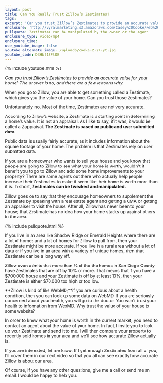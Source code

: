 ```yaml
---
layout: post
title: Can You Really Trust Zillow’s Zestimates?
tags:
excerpt: 'Can you trust Zillow’s Zestimates to provide an accurate value for your home? The answer is no, and there are a few reasons why.'
enclosure: 'http://vyralmarketing.s3.amazonaws.com/Casey%20Cooke/Feb%202.mp4'
pullquote: Zestimates can be manipulated by the owner or the agent.
enclosure_type: video/mp4
enclosure_time:
use_youtube_image: false
youtube_alternate_image: /uploads/cooke-2-27-yt.jpg
youtube_code: D3Hbf17FlOE
---
```



{% include youtube.html %}

*Can you trust Zillow’s Zestimates to provide an accurate value for your home? The answer is no, and there are a few reasons why.&nbsp;*

When you go to Zillow, you are able to get something called a Zestimate, which gives you the value of your home. Can you trust those Zestimates?&nbsp;

Unfortunately, no. Most of the time, Zestimates are not very accurate.&nbsp;

According to Zillow’s website, a Zestimate is a starting point in determining a home’s value. It is not an appraisal. As I like to say, if it was, it would be called a Zappraisal. **The Zestimate is based on public and user submitted data.&nbsp;**

Public data is usually fairly accurate, as it includes information about the square footage of your home. The problem is that Zestimates rely on user submitted data.&nbsp;

If you are a homeowner who wants to sell your house and you know that people are going to Zillow to see what your home is worth, wouldn’t it benefit you to go to Zillow and add some home improvements to your property? There are some agents out there who actually help people increase their Zestimates to make it seem like their home is worth more than it is. In short, **Zestimates can be tweaked and manipulated.**&nbsp;

Zillow goes on to say that they encourage homeowners to supplement the Zestimate by speaking with a real estate agent and getting a CMA or getting an appraiser to visit the house. After all, Zillow has never been to your house; that Zestimate has no idea how your home stacks up against others in the area.&nbsp;

{% include pullquote.html %}

If you live in an area like Shadow Ridge or Emerald Heights where there are a lot of homes and a lot of homes for Zillow to pull from, then your Zestimate might be more accurate. If you live in a rural area without a lot of data or if you live in an area with a variety of unique homes, then that Zestimate can be a long way off.&nbsp;

Zillow even admits that more than ¾ of the the homes in San Diego County have Zestimates that are off by 10% or more. That means that if you have a $700,000 house and your Zestimate is off by at least 10%, then your Zestimate is either $70,000 too high or too low.&nbsp;

**Zillow is kind of like WebMD;**if you are curious about a health condition, then you can look up some data on WebMD. If you are seriously concerned about your health, you will go to the doctor. You won’t trust your health to information from WebMD. Why trust the value of your house to some website?&nbsp;

In order to know what your home is worth in the current market, you need to contact an agent about the value of your home. In fact, I invite you to look up your Zestimate and send it to me. I will then compare your property to recently sold homes in your area and we’ll see how accurate Zillow actually is.&nbsp;

If you are interested, let me know. If I get enough Zestimates from all of you, I’ll cover them in our next video so that you all can see exactly how accurate Zillow is about our area.&nbsp;

Of course, if you have any other questions, give me a call or send me an email. I would be happy to help you.